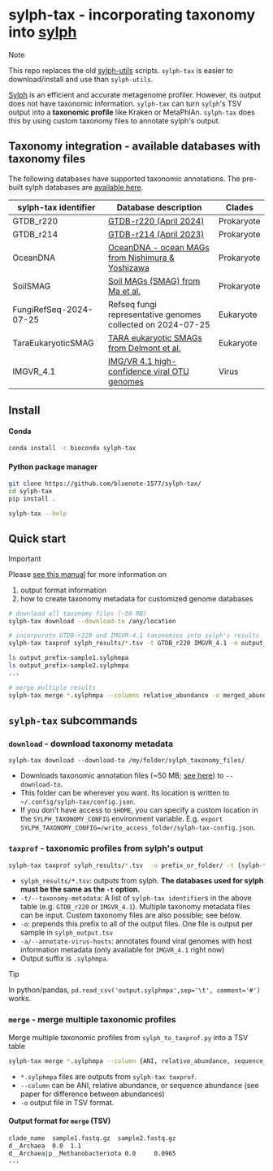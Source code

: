 # sylph-tax - incorporating taxonomy into [sylph](https://github.com/bluenote-1577/sylph)

> [!NOTE]
> This repo replaces the old [sylph-utils](https://github.com/bluenote-1577/sylph-utils) scripts. `sylph-tax` is easier to download/install and use than `sylph-utils`.  

[Sylph](https://github.com/bluenote-1577/sylph) is an efficient and accurate metagenome profiler. However, its output does not have taxonomic information. `sylph-tax` can turn `sylph`'s TSV output into a **taxonomic profile** like Kraken or MetaPhlAn. `sylph-tax` does this by using custom taxonomy files to annotate sylph's output. 

## Taxonomy integration - available databases with taxonomy files

The following databases have supported taxonomic annotations. The pre-built sylph databases are [available here](https://github.com/bluenote-1577/sylph/wiki/Pre%E2%80%90built-databases).

| sylph-tax identifier   | Database description                                                                                             | Clades     |
| ---------------------- | ---------------------------------------------------------------------------------------------------------------- | ---------- |
| GTDB_r220              | [GTDB-r220 (April 2024)](https://gtdb.ecogenomic.org/stats/r220)                                                 | Prokaryote |
| GTDB_r214              | [GTDB-r214 (April 2023)](https://gtdb.ecogenomic.org/stats/r214)                                                 | Prokaryote |
| OceanDNA               | [OceanDNA - ocean MAGs from Nishimura & Yoshizawa](https://doi.org/10.1038/s41597-022-01392-5)                   | Prokaryote |
| SoilSMAG               | [Soil MAGs (SMAG) from Ma et al.](https://www.nature.com/articles/s41467-023-43000-z)                            | Prokaryote |
| FungiRefSeq-2024-07-25 | Refseq fungi representative genomes collected on 2024-07-25                                                      | Eukaryote  |
| TaraEukaryoticSMAG     | [TARA eukaryotic SMAGs from Delmont et al.](https://www.sciencedirect.com/science/article/pii/S2666979X22000477) | Eukaryote  |
| IMGVR_4.1              | [IMG/VR 4.1 high-confidence viral OTU genomes](https://genome.jgi.doe.gov/portal/IMG_VR/IMG_VR.home.html)        | Virus      |

## Install

#### Conda
```sh
conda install -c bioconda sylph-tax
```
#### Python package manager

```sh
git clone https://github.com/bluenote-1577/sylph-tax/
cd sylph-tax
pip install .

sylph-tax --help
```
## Quick start

> [!IMPORTANT]
> Please [see this manual](https://github.com/bluenote-1577/sylph/wiki/Incorporating-taxonomic-information-into-sylph-with-sylph%E2%80%90tax) for more information on
> 1. output format information 
> 2. how to create taxonomy metadata for customized genome databases

```sh
# download all taxonomy files (~50 MB)
sylph-tax download --download-to /any/location

# incorporate GTDB-r220 and IMGVR-4.1 taxonomies into sylph's results
sylph-tax taxprof sylph_results/*.tsv -t GTDB_r220 IMGVR_4.1 -o output_prefix-

ls output_prefix-sample1.sylphmpa
ls output_prefix-sample2.sylphmpa
...

# merge multiple results
sylph-tax merge *.sylphmpa --columns relative_abundance -o merged_abundance_file.tsv
```

## `sylph-tax` subcommands

### `download` - download taxonomy metadata 

```
sylph-tax download --download-to /my/folder/sylph_taxonomy_files/
```

* Downloads taxonomic annotation files (~50 MB; [see here](https://zenodo.org/records/14320496)) to `--download-to`.
* This folder can be wherever you want. Its location is written to `~/.config/sylph-tax/config.json`. 
* If you don't have access to `$HOME`, you can specify a custom location in the `SYLPH_TAXONOMY_CONFIG` environment variable. E.g. `export SYLPH_TAXONOMY_CONFIG=/write_access_folder/sylph-tax-config.json`.
### `taxprof` - taxonomic profiles from sylph's output

```sh
sylph-tax taxprof sylph_results/*.tsv  -o prefix_or_folder/ -t {sylph-tax identifier}
```
* `sylph_results/*.tsv`: outputs from sylph. **The databases used for sylph must be the same as the `-t` option.**
* `-t/--taxonomy-metadata`:  A list of `sylph-tax identifier`s in the above table (e.g. `GTDB_r220` or `IMGVR_4.1`).  Multiple taxonomy metadata files can be input. Custom taxonomy files are also possible; see below.
* `-o`: prepends this prefix to all of the output files. One file is output per sample in `sylph_output.tsv`
* `-a/--annotate-virus-hosts`: annotates found viral genomes with host information metadata (only available for `IMGVR_4.1` right now) 
* Output suffix is `.sylphmpa`.  

> [!TIP]
> In python/pandas, `pd.read_csv('output.sylphmpa',sep='\t', comment='#')` works.

### `merge` - merge multiple taxonomic profiles

Merge multiple taxonomic profiles from `sylph_to_taxprof.py` into a TSV table 

```sh
sylph-tax merge *.sylphmpa --column {ANI, relative_abundance, sequence_abundance} -o output_table.tsv
```

* `*.sylphmpa` files are outputs from `sylph-tax taxprof`. 
* `--column` can be ANI, relative abundance, or sequence abundance (see paper for difference between abundances)
* `-o` output file in TSV format.
#### Output format for `merge` (TSV)
```sh
clade_name  sample1.fastq.gz  sample2.fastq.gz
d__Archaea  0.0  1.1
d__Archaea|p__Methanobacteriota 0.0     0.0965
...
```

